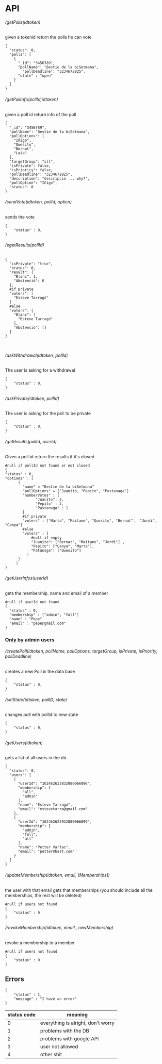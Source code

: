 # API

###### /getPolls(idtoken)
given a tokenid return the polls he can vote
```
{
  "status": 0,
  "polls": [
    {
      "_id": "3456789",
      "pollName": "Bestie de la biSetmana",
        "pollDeadline": "3234672825",
      "state" : "open"
    }
  ]
}
```

###### /getPollInfo(pollId,idtoken)
given a poll id return info of the poll
```
{
  "_id": "3456789",
  "pollName": "Bestie de la biSetmana",
  "pollOptions": [
    "Iñigo",
    "Quesito",
    "Bernat",
    "Laia"
  ],
  "targetGroup": "all",
  "isPrivate": false,
  "isPriority": false,
  "pollDeadline": "3234672825",
  "description": "descripció ... why?",
  "pollOption": "Iñigo",
  "status": 0
}
```

###### /sendVote(idtoken, pollId, option)
sends the vote
```
{
    "status" : 0,
}
```

###### /egetResults(pollId)
```
{
  "isPrivate": "true",
  "status": 0,
  "result": {
    "Blanc": 1,
    "Abstenció": 0
  },
  #if private
  "voters": [
    "Esteve Tarragó"
  ]
  #else
  "voters": {
    "Blanc": [
      "Esteve Tarragó"
    ],
    "Abstenció": []
  }
}

        
```

###### /askWithdrawal(idtoken, pollId)
The user is asking for a withdrawal
```
{
    "status" : 0,
}
```

###### /askPrivate(idtoken, pollId)
The user is asking for the poll to be private
```
{
    "status" : 0,
}
```

###### /getResults(pollId, userId)
Given a poll id return the results if it's closed
```
#null if pollId not found or not closed
{
"status" : 0,
"options" : [
      {
        "name" = "Bestie de la biSetmana"
        "pollOptions" = ["Juanito, "Pepito", "Pastanaga"]
        "numberVotes" : [
              "Juanito": 3,
              "Pepito" : 2,
              "Pastanaga" : 1
        ]
        #if private
        "voters" : ["Marta", "Maitane", "Quesito", "Bernat",  "Jordi", "Canya"]
        #else
        "voters" : [
            #null if empty
            "Juanito": ["Bernat", "Maitane", "Jordi"] ,
            "Pepito": ["Canya", "Marta"],
            "Patanaga": ["Quesito"]
          ]
      }
     ]
}
```

###### /getUserInfos(userId)
gets the membership, name and email of a member
```
#null if userId not found
{
  "status" : 0,  
  "membership" : ["admin", "full"]
  "name" : "Pepe"
  "email" : "pepe@gmail.com"
}
```

### Only by admin users

###### /createPoll(idtoken, pollName, pollOptions, targetGroup, isPrivate, isPriority, pollDeadline)
creates a new Poll in the data base
```
{
    "status" : 0,
}
```
###### /setState(idtoken, pollID, state)
changes poll with pollId to new state
```
{
    "status" : 0,
}
```
###### /getUsers(idtoken)
gets a list of all users in the db
```
{
  "status": 0,
  "users": [
    {
      "userId": "102462623832080066896",
      "membership": [
        "all",
        "admin"
      ],
      "name": "Esteve Tarragó",
      "email": "estevetarra@gmail.com"
    },
    {
      "userId": "102462623932080066899",
      "membership": [
        "admin",
        "full",
        "all"
      ],
      "name": "Petter Varlac",
      "email": "petter@best.com"
    }
  ]
}
```
###### /updateMembership(idtoken, email, [Memberships])
the user with that email gets that memberships (you should include all the memberships, the rest will be deleted)
```
#null if users not found
{
    "status" : 0
}
```
###### /revokeMembership(idtoken, email , newMembership)
revoke a membership to a member
```
#null if users not found
{
    "status" : 0
}

```


## Errors
```
{
    "status" : 1,
    "message" : "I have an error"
}
```

status code | meaning
--- | ---
0 | everything is alright, don't worry
1 | problems with the DB
2 | problems with google API
3 | user not allowed
4 | other shit
